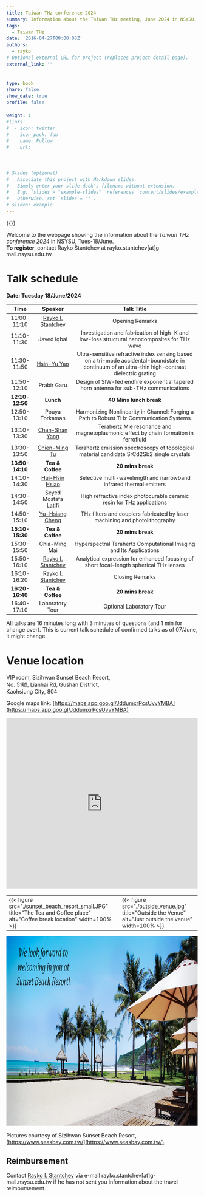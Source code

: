 ```yaml
---
title: Taiwan THz conference 2024
summary: Information about the Taiwan THz meeting, June 2024 in NSYSU.
tags:
  - Taiwan THz
date: '2016-04-27T00:00:00Z'
authors:
  - rayko
# Optional external URL for project (replaces project detail page).
external_link: ''


type: book
share: false
show_date: true
profile: false

weight: 1
#links:
#  - icon: twitter
#    icon_pack: fab
#    name: Follow
#    url: 



# Slides (optional).
#   Associate this project with Markdown slides.
#   Simply enter your slide deck's filename without extension.
#   E.g. `slides = "example-slides"` references `content/slides/example-slides.md`.
#   Otherwise, set `slides = ""`.
# slides: example
---
```


{{<toc hide_on="xl">}}

Welcome to the webpage showing the information about the *Taiwan THz conference 2024* in NSYSU, Tues-18/June. 
<br>**To register**, contact Rayko Stantchev at rayko.stantchev[at]g-mail.nsysu.edu.tw.


# Talk schedule
**Date: Tuesday 18/June/2024**


| Time  | Speaker  | Talk Title |
|:---------:|:---------:|:---------:|
| 11:00-11:10 | [Rayko I. Stantchev](/author/rayko-ivanov-stantchev) | Opening Remarks | 
| 11:10-11:30 | Javed Iqbal | Investigation and fabrication of high-K and low-loss structural nanocomposites for THz wave | 
| 11:30-11:50 | [Hsin-Yu Yao](https://physics.ccu.edu.tw/p/404-1077-33740.php?Lang=zh-tw) | Ultra-sensitive refractive index sensing based on a tri-mode accidental-boundstate in continuum of an ultra-thin high-contrast dielectric grating | 
| 11:50-12:10 | Prabir Garu | Design of SIW-fed endfire exponential tapered horn antenna for sub-THz communications | 
| **12:10-12:50** | **Lunch** | **40 Mins lunch break** | 
| 12:50-13:10 | Pouya Torkaman | Harmonizing Nonlinearity in Channel: Forging a Path to Robust THz Communication Systems | 
| 13:10-13:30 | [Chan-Shan Yang](https://scholar.lib.ntnu.edu.tw/zh/persons/chan-shan-yang) | Terahertz Mie resonance and magnetoplasmonic effect by chain formation in ferrofluid | 
| 13:30-13:50 | [Chien-Ming Tu](https://ep.nycu.edu.tw/en/faculty_info/%e6%9d%9c%e5%bb%ba%e6%98%8e/) | Terahertz emission spectroscopy of topological material candidate SrCd2Sb2 single crystals | 
| **13:50-14:10** | **Tea & Coffee** | **20 mins break** | 
| 14:10-14:30 | [Hui-Hsin Hsiao](https://scholars.lib.ntu.edu.tw/cris/rp/rp200463) | Selective multi-wavelength and narrowband infrared thermal emitters | 
| 14:30-14:50 | Seyed Mostafa Latifi | High refractive index photocurable ceramic resin for THz applications | 
| 14:50-15:10 | [Yu-Hsiang Cheng](https://homepage.ntu.edu.tw/~yuhsiang/pi.html) | THz filters and couplers fabricated by laser machining and photolithography | 
| **15:10-15:30** | **Tea & Coffee** | **20 mins break** | 
| 15:30-15:50 | Chia-Ming Mai | Hyperspectral Terahertz Computational Imaging and Its Applications | 
| 15:50-16:10 | [Rayko I. Stantchev](/author/rayko-ivanov-stantchev) | Analytical expression for enhanced focusing of short focal-length spherical THz lenses | 
| 16:10-16:20 | [Rayko I. Stantchev](/author/rayko-ivanov-stantchev) | Closing Remarks | 
| **16:20-16:40** | **Tea & Coffee** | **20 mins break** | 
| 16:40-17:10 | Laboratory Tour | Optional Laboratory Tour | 






All talks are 16 minutes long with 3 minutes of questions (and 1 min for change over).
This is current talk schedule of confirmed talks as of 07/June, it might change.







# Venue location

VIP room, Sizihwan Sunset Beach Resort, <br>
No. 51號, Lianhai Rd, Gushan District, <br>
Kaohsiung City, 804 <br>

Google maps link: [https://maps.app.goo.gl/JddumxrPcsUvvYMBA](https://maps.app.goo.gl/JddumxrPcsUvvYMBA)

<iframe class="map" src="https://www.google.com/maps/embed?pb=!1m18!1m12!1m3!1d3682.7751381598337!2d120.26219631095239!3d22.624870630966807!2m3!1f0!2f0!3f0!3m2!1i1024!2i768!4f13.1!3m3!1m2!1s0x346e0408391921ab%3A0xa2079f8580985bf2!2sSunset%20Beach%20Resort!5e0!3m2!1sen!2stw!4v1714029123518!5m2!1sen!2stw" width="100%" height="450px" style="border:0;" loading="lazy" referrerpolicy="no-referrer-when-downgrade"></iframe>

<table class="table2">
<tr>
  <td>{{< figure src="./sunset_beach_resort_small.JPG" title="The Tea and Coffee place" alt="Coffee break location" width=100% >}} </td>
  <td>{{< figure src="./outside_venue.jpg" title="Outside the Venue" alt="Just outside the venue" width=100% >}} </td>
</tr>

</table>


<img src="./we_welcome_banner_text.jpg" width="100%" height="500" class="reveal">

Pictures courtesy of Sizihwan Sunset Beach Resort, [https://www.seasbay.com.tw/](https://www.seasbay.com.tw/).


## Reimbursement

Contact [Rayko I. Stantchev](/author/rayko-ivanov-stantchev) via e-mail rayko.stantchev[at]g-mail.nsysu.edu.tw if he has not sent you information about the travel reimbursement.